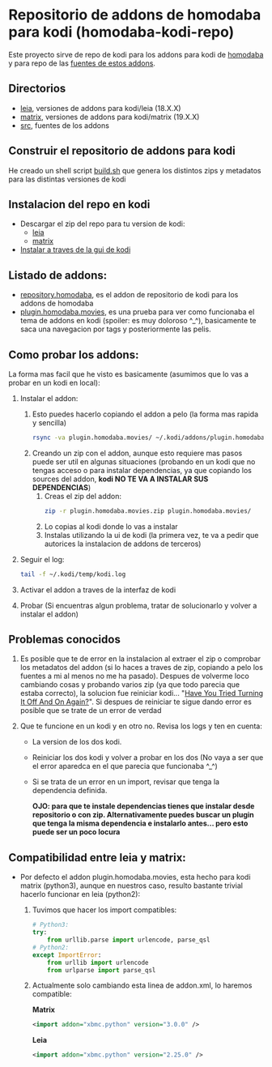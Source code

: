 # Repositorio de addons de homodaba para kodi (homodaba-kodi-repo)

Este proyecto sirve de repo de kodi para los addons para kodi de [homodaba](https://github.com/moz667/homodaba/) y para repo de las [fuentes de estos addons](src/).

## Directorios
 * [leia](leia/), versiones de addons para kodi/leia (18.X.X)
 * [matrix](matrix/), versiones de addons para kodi/matrix (19.X.X)
 * [src](src/), fuentes de los addons

## Construir el repositorio de addons para kodi
He creado un shell script [build.sh](build.sh) que genera los distintos zips y metadatos para las distintas versiones de kodi

## Instalacion del repo en kodi
 * Descargar el zip del repo para tu version de kodi:
    - [leia](https://raw.githubusercontent.com/moz667/homodaba-kodi-repo/main/leia/repository.homodaba-latest.zip)
    - [matrix](https://raw.githubusercontent.com/moz667/homodaba-kodi-repo/main/matrix/repository.homodaba-latest.zip)
 * [Instalar a traves de la gui de kodi](https://kodi.wiki/view/Add-on_manager#How_to_install_from_a_ZIP_file)

## Listado de addons:
 * [repository.homodaba](src/repository.homodaba), es el addon de repositorio de kodi para los addons de homodaba
 * [plugin.homodaba.movies](src/plugin.homodaba.movies), es una prueba para ver como funcionaba el tema de addons en kodi (spoiler: es muy doloroso ^_^), basicamente te saca una navegacion por tags y posteriormente las pelis.

## Como probar los addons:
La forma mas facil que he visto es basicamente (asumimos que lo vas a probar en un kodi en local):
1. Instalar el addon:
    1. Esto puedes hacerlo copiando el addon a pelo (la forma mas rapida y sencilla)
        ```bash
        rsync -va plugin.homodaba.movies/ ~/.kodi/addons/plugin.homodaba.movies/
        ```
    1. Creando un zip con el addon, aunque esto requiere mas pasos puede ser util en algunas situaciones (probando en un kodi que no tengas acceso o para instalar dependencias, ya que copiando los sources del addon, **kodi NO TE VA A INSTALAR SUS DEPENDENCIAS**)
        1. Creas el zip del addon:
            ```bash
            zip -r plugin.homodaba.movies.zip plugin.homodaba.movies/
            ```
        1. Lo copias al kodi donde lo vas a instalar
        1. Instalas utilizando la ui de kodi (la primera vez, te va a pedir que autorices la instalacion de addons de terceros)

1. Seguir el log:
    ```bash
    tail -f ~/.kodi/temp/kodi.log
    ```
1. Activar el addon a traves de la interfaz de kodi

1. Probar (Si encuentras algun problema, tratar de solucionarlo y volver a instalar el addon)

## Problemas conocidos

1. Es posible que te de error en la instalacion al extraer el zip o comprobar los metadatos del addon (si lo haces a traves de zip, copiando a pelo los fuentes a mi al menos no me ha pasado). Despues de volverme loco cambiando cosas y probando varios zip (ya que todo parecia que estaba correcto), la solucion fue reiniciar kodi... "[Have You Tried Turning It Off And On Again?](https://youtu.be/nn2FB1P_Mn8)". Si despues de reiniciar te sigue dando error es posible que se trate de un error de verdad

1. Que te funcione en un kodi y en otro no. Revisa los logs y ten en cuenta:
    - La version de los dos kodi.
    - Reiniciar los dos kodi y volver a probar en los dos (No vaya a ser que el error aparedca en el que parecia que funcionaba ^_^)
    - Si se trata de un error en un import, revisar que tenga la dependencia definida. 

        **OJO: para que te instale dependencias tienes que instalar desde repositorio o con zip. Alternativamente puedes buscar un plugin que tenga la misma dependencia e instalarlo antes... pero esto puede ser un poco locura**

## Compatibilidad entre leia y matrix:

* Por defecto el addon plugin.homodaba.movies, esta hecho para kodi matrix (python3), aunque en nuestros caso, resulto bastante trivial hacerlo funcionar en leia (python2):

    1. Tuvimos que hacer los import compatibles:

        ```python
        # Python3:
        try:
            from urllib.parse import urlencode, parse_qsl
        # Python2:
        except ImportError:
            from urllib import urlencode
            from urlparse import parse_qsl
        ```

    1. Actualmente solo cambiando esta linea de addon.xml, lo haremos compatible:

        **Matrix**
        ```xml
        <import addon="xbmc.python" version="3.0.0" />
        ```
        **Leia**
        ```xml
        <import addon="xbmc.python" version="2.25.0" />
        ```